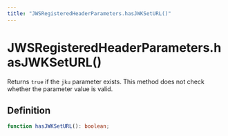 ```yaml
---
title: "JWSRegisteredHeaderParameters.hasJWKSetURL()"
---
```


# JWSRegisteredHeaderParameters.hasJWKSetURL()

Returns `true` if the `jku` parameter exists. This method does not check whether the parameter value is valid.

## Definition

```ts
function hasJWKSetURL(): boolean;
```
